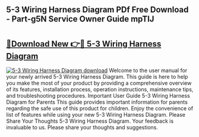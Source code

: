 ## 5-3 Wiring Harness Diagram PDf Free Download - Part-g5N Service Owner Guide mpTIJ

# <h2><a href="http://dfs1rii.blite.top/?on=5-3+Wiring+Harness+Diagram">🔗Download New 👉🔴 5-3 Wiring Harness Diagram</a></h2>

[![5-3 Wiring Harness Diagram download](https://i.imgur.com/lujVjoI.png)](http://dfs1rii.blite.top/?on=5-3+Wiring+Harness+Diagram)
Welcome to the user manual for your newly arrived 5-3 Wiring Harness Diagram. This guide is here to help you make the most of your product by providing a comprehensive overview of its features, installation process, operation instructions, maintenance tips, and troubleshooting procedures. Important User Guide 5-3 Wiring Harness Diagram for Parents This guide provides important information for parents regarding the safe use of this product for children. Enjoy the convenience of list of features while using your new 5-3 Wiring Harness Diagram. Please Share Your Thoughts 5-3 Wiring Harness Diagram. Your feedback is invaluable to us. Please share your thoughts and suggestions.
